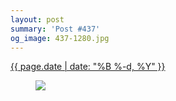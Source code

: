 ```yaml
---
layout: post
summary: 'Post #437'
og_image: 437-1280.jpg
---
```


<div class="post">
 <time>
  <a href="/437">
   {{ page.date | date: "%B %-d, %Y" }}
  </a>
 </time>
 <a href="/437">
  <figure data-taken="10/27/2015">
   <img sizes="(min-width: 700px) 50vw, calc(100vw - 2rem)" src="{{ site.assets_url }}/437-640.jpg" srcset="{{ site.assets_url }}/437-1280.jpg 1280w, {{ site.assets_url }}/437-960.jpg 960w, {{ site.assets_url }}/437-640.jpg 640w, {{ site.assets_url }}/437-320.jpg 320w"/>
  </figure>
 </a>
</div>
